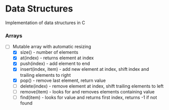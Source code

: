 # Data Structures
Implementation of data structures in C
### Arrays
- [ ] Mutable array with automatic resizing
	- [x] size() - number of elements
	- [x] at(index) - returns element at index
	- [x] push(index) - add element to end
	- [x] insert(index, item) - add new element at index, shift index and trailing elements to right
	- [x] pop() - remove last element, return value
	- [ ] delete(index) - remove element at index, shift trailing elements to left
	- [ ] remove(item) - looks for and removes elements containing value 
	- [ ] find(item) - looks for value and returns first index, returns -1 if not found
